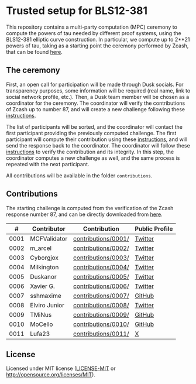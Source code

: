 # Trusted setup for BLS12-381

This repository contains a multi-party computation (MPC) ceremony to compute the powers of tau needed by different proof systems, using the BLS12-381 elliptic curve construction. In particular, we compute up to 2**21 powers of tau, taking as a starting point the ceremony performed by Zcash, that can be found [here](https://github.com/ZcashFoundation/powersoftau-attestations/tree/master).

## The ceremony

First, an open call for participation will be made through Dusk socials. For transparency purposes, some information will be required (real name, link to social network profile, etc.). Then, a Dusk team member will be chosen as a coordinator for the ceremony. The coordinator will verify the contributions of Zcash up to number 87, and will create a new challenge following these [instructions](instructions/VERIFY.md).

The list of participants will be sorted, and the coordinator will contact the first participant providing the previously computed challenge. The first participant will compute their contribution using these [instructions](instructions/CONTRIBUTE.md), and will send the response back to the coordinator. The coordinator will follow these [instructions](instructions/COORDINATOR.md) to verify the contribution and its integrity. In this step, the coordinator computes a new challenge as well, and the same process is repeated with the next participant.

All contributions will be available in the folder `contributions`.


## Contributions

The starting challenge is computed from the verification of the Zcash response number 87, and can be directly downloaded from [here](https://drive.google.com/file/d/1-rrLqAjshpEJaGybl_traBnpAQazWjTs/view?usp=sharing).

| #    | Contributor    | Contribution                                | Public Profile                                           |
| ---- | ----           | ----                                        | ----                                                     |
| 0001 | MCFValidator   | [contributions/0001/](contributions/0001/)  | [Twitter](https://twitter.com/MCFvalidator)              |
| 0002 | m_arcel        | [contributions/0002/](contributions/0002/)  | [Twitter](https://twitter.com/duskdart)                  | 
| 0003 | Cyborgjox      | [contributions/0003/](contributions/0003/)  | [Twitter](https://twitter.com/cyborgjox)                 | 
| 0004 | Milkington     | [contributions/0004/](contributions/0004/)  | [Twitter](https://twitter.com/Paphahghkhan)              | 
| 0005 | Duskanor       | [contributions/0005/](contributions/0005/)  | [Twitter](https://twitter.com/Guv_Duskanor)              | 
| 0006 | Xavier G.      | [contributions/0006/](contributions/0006/)  | [Twitter](https://twitter.com/UserNotAvailableRightNow)  | 
| 0007 | sshmaxime      | [contributions/0007/](contributions/0007/)  | [GitHub](https://github.com/sshmaxime)                   | 
| 0008 | Elviro Junior  | [contributions/0008/](contributions/0008/)  | [Twitter](https://twitter.com/e_viruz)                    |
| 0009 | TMiNus         | [contributions/0009/](contributions/0009/)  | [GitHub](https://github.com/tminus)                      | 
| 0010 | MoCello         | [contributions/0010/](contributions/0010/)  | [GitHub](https://github.com/moCello)    
| 0011 | Lufa23         | [contributions/0011/](contributions/0011/)  | [X](https://x.com/LF_Dusk)                      | 

## License

Licensed under MIT license ([LICENSE-MIT](LICENSE) or http://opensource.org/licenses/MIT).

